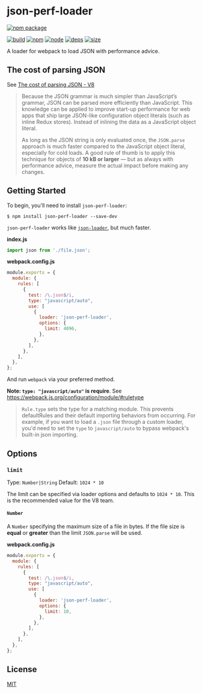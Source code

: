 # json-perf-loader

[![npm package](https://nodei.co/npm/json-perf-loader.png?downloads=true&downloadRank=true&stars=true)](https://nodei.co/npm/json-perf-loader/)

[![build][build]][build-url]
[![npm][npm]][npm-url]
[![node][node]][node-url]
[![deps][deps]][deps-url]
[![size][size]][size-url]

A loader for webpack to load JSON with performance advice.

## The cost of parsing JSON

See [The cost of parsing JSON - V8](https://v8.dev/blog/cost-of-javascript-2019#json)

> Because the JSON grammar is much simpler than JavaScript’s grammar, JSON can be parsed more efficiently than JavaScript.
> This knowledge can be applied to improve start-up performance for web apps that ship large JSON-like configuration object literals (such as inline Redux stores).
> Instead of inlining the data as a JavaScript object literal.
> 
> As long as the JSON string is only evaluated once, the `JSON.parse` approach is much faster compared to the JavaScript object literal, especially for cold loads.
> A good rule of thumb is to apply this technique for objects of **10 kB or larger** — but as always with performance advice, measure the actual impact before making any changes.

## Getting Started

To begin, you'll need to install `json-perf-loader`:

```shell
$ npm install json-perf-loader --save-dev
```

`json-perf-loader` works like
[`json-loader`](https://github.com/justjavac/json-loader), but much faster.

**index.js**

```js
import json from './file.json';
```

**webpack.config.js**

```js
module.exports = {
  module: {
    rules: [
      {
        test: /\.json$/i,
        type: "javascript/auto",
        use: [
          {
            loader: 'json-perf-loader',
            options: {
              limit: 4096,
            },
          },
        ],
      },
    ],
  },
};
```

And run `webpack` via your preferred method.

**Note: `type: "javascript/auto"` is require**. See https://webpack.js.org/configuration/module/#ruletype

> `Rule.type` sets the type for a matching module.
> This prevents defaultRules and their default importing behaviors from occurring.
> For example, if you want to load a `.json` file through a custom loader, you'd need to set the `type` to `javascript/auto` to bypass webpack's built-in json importing.

## Options

### `limit`

Type: `Number|String`
Default: `1024 * 10`

The limit can be specified via loader options and defaults to `1024 * 10`. This is the recommended value for the V8 team.

#### `Number`

A `Number` specifying the maximum size of a file in bytes. If the file size is
**equal** or **greater** than the limit `JSON.parse` will be used.

**webpack.config.js**

```js
module.exports = {
  module: {
    rules: [
      {
        test: /\.json$/i,
        type: "javascript/auto",
        use: [
          {
            loader: 'json-perf-loader',
            options: {
              limit: 10,
            },
          },
        ],
      },
    ],
  },
};
```

## License

[MIT](./LICENSE)

[build]: https://travis-ci.com/justjavac/json-perf-loader.svg?branch=master
[build-url]: https://travis-ci.com/justjavac/json-perf-loader
[npm]: https://img.shields.io/npm/v/json-perf-loader.svg
[npm-url]: https://npmjs.com/package/json-perf-loader
[node]: https://img.shields.io/node/v/json-perf-loader.svg
[node-url]: https://nodejs.org
[deps]: https://david-dm.org/justjavac/json-perf-loader.svg
[deps-url]: https://david-dm.org/justjavac/json-perf-loader
[tests]: https://dev.azure.com/justjavac/json-perf-loader/_apis/build/status/justjavac.json-perf-loader?branchName=master
[tests-url]: https://dev.azure.com/justjavac/json-perf-loader/_build/latest?definitionId=2&branchName=master
[cover]: https://codecov.io/gh/justjavac/json-perf-loader/branch/master/graph/badge.svg
[cover-url]: https://codecov.io/gh/justjavac/json-perf-loader
[size]: https://packagephobia.now.sh/badge?p=json-perf-loader
[size-url]: https://packagephobia.now.sh/result?p=json-perf-loader
